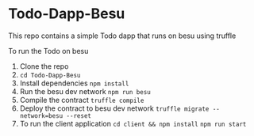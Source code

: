 # Todo-Dapp-Besu

This repo contains a simple Todo dapp that runs on besu using truffle

To run the Todo on besu
1. Clone the repo
2. ```cd Todo-Dapp-Besu```
3. Install dependencies 
   ```npm install```
4. Run the besu dev network 
   ```npm run besu```
5. Compile the contract
   ```truffle compile```
6. Deploy the contract to besu dev network
   ```truffle migrate --network=besu --reset```
7. To run the client application
   ```cd client && npm install```
   ```npm run start```
